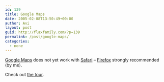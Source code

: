 ```yaml
---
id: 139
title: Google Maps
date: 2005-02-08T13:50:49+00:00
author: Avi
layout: post
guid: http://flaxfamily.com/?p=139
permalink: /post/google-maps/
categories:
  - none
---
```

[Google Maps](http://maps.google.com/) does not yet work with [Safari](http://www.apple.com/safari/) &#8211; [Firefox](http://getfirefox.com/) strongly recommended (by me). 

Check out [the tour](http://www.google.com/help/maps/tour/).